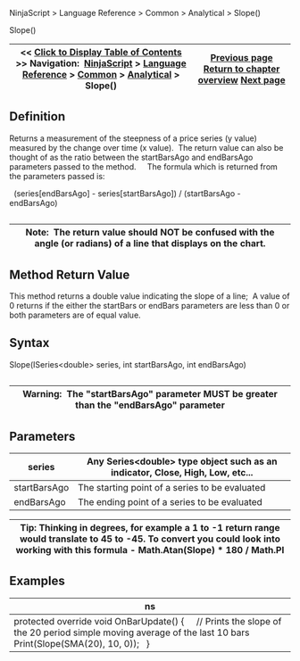 ﻿
NinjaScript \> Language Reference \> Common \> Analytical \> Slope()

Slope()

| \<\< [Click to Display Table of Contents](slope.md) \>\> **Navigation:**     [NinjaScript](ninjascript-1.md) \> [Language Reference](language_reference_wip-1.md) \> [Common](common-1.md) \> [Analytical](market_data-1.md) \> Slope() | [Previous page](most_recent_occurence_mro-1.md) [Return to chapter overview](market_data-1.md) [Next page](ticksize-1.md) |
| --- | --- |
## Definition
Returns a measurement of the steepness of a price series (y value) measured by the change over time (x value).  The return value can also be thought of as the ratio between the startBarsAgo and endBarsAgo parameters passed to the method.  
 
The formula which is returned from the parameters passed is:  

 
(series\[endBarsAgo] \- series\[startBarsAgo]) / (startBarsAgo \- endBarsAgo)
## 

| Note:  The return value should NOT be confused with the angle (or radians) of a line that displays on the chart. |
| --- |

## Method Return Value
This method returns a double value indicating the slope of a line;  A value of 0 returns if the either the startBars or endBars parameters are less than 0 or both parameters are of equal value.
 
## Syntax
Slope(ISeries\<double\> series, int startBarsAgo, int endBarsAgo)
## 

| Warning:  The "startBarsAgo" parameter MUST be greater than the "endBarsAgo" parameter |
| --- |

## Parameters

| series | Any Series\<double\> type object such as an indicator, Close, High, Low, etc... |
| --- | --- |
| startBarsAgo | The starting point of a series to be evaluated |
| endBarsAgo | The ending point of a series to be evaluated |

| Tip: Thinking in degrees, for example a 1 to \-1 return range would translate to 45 to \-45\. To convert you could look into working with this formula \- Math.Atan(Slope) \* 180 / Math.PI |
| --- |

## Examples

| ns |
| --- |
| protected override void OnBarUpdate() {       // Prints the slope of the 20 period simple moving average of the last 10 bars    Print(Slope(SMA(20), 10, 0));     } |
